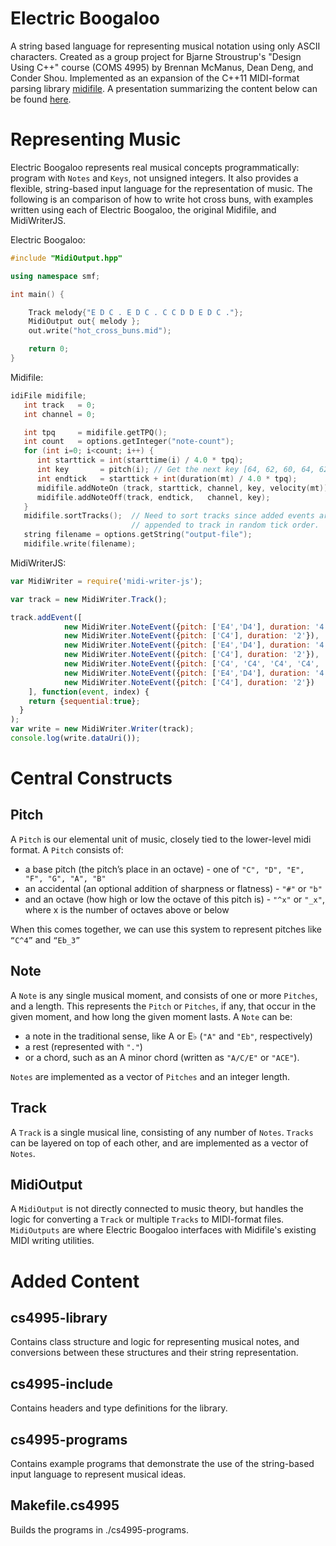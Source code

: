 # Electric Boogaloo
A string based language for representing musical notation using only ASCII characters. Created as a group project for Bjarne Stroustrup's "Design Using C++" course (COMS 4995) by Brennan McManus, Dean Deng, and Conder Shou. Implemented as an expansion of the C++11 MIDI-format parsing library [midifile](https://midifile.sapp.org/). A presentation summarizing the content below can be found [here](https://docs.google.com/presentation/d/1EE-DDxcoUErdAO15qPXVpA72CugJSXEge9kujGQXx34/edit?usp=sharing). 

# Representing Music 
Electric Boogaloo represents real musical concepts programmatically: program with `Notes` and `Keys`, not unsigned integers. It also provides a flexible, string-based input language for the representation of music. The following is an comparison of how to write hot cross buns, with examples written using each of Electric Boogaloo, the original Midifile, and MidiWriterJS.

Electric Boogaloo:
```cpp
#include "MidiOutput.hpp"

using namespace smf;

int main() {

    Track melody{"E D C . E D C . C C D D E D C ."};
    MidiOutput out{ melody };
    out.write("hot_cross_buns.mid");

    return 0;
}
```

Midifile:
```cpp
idiFile midifile;
   int track   = 0;
   int channel = 0;

   int tpq     = midifile.getTPQ();
   int count   = options.getInteger("note-count");
   for (int i=0; i<count; i++) {
      int starttick = int(starttime(i) / 4.0 * tpq);
      int key       = pitch(i); // Get the next key [64, 62, 60, 64, 62, 60 …] 
      int endtick   = starttick + int(duration(mt) / 4.0 * tpq);
      midifile.addNoteOn (track, starttick, channel, key, velocity(mt));
      midifile.addNoteOff(track, endtick,   channel, key);
   }
   midifile.sortTracks();  // Need to sort tracks since added events are
                           // appended to track in random tick order.
   string filename = options.getString("output-file");
   midifile.write(filename);
```
MidiWriterJS:
```js
var MidiWriter = require('midi-writer-js');

var track = new MidiWriter.Track();

track.addEvent([
			new MidiWriter.NoteEvent({pitch: ['E4','D4'], duration: '4'}),
			new MidiWriter.NoteEvent({pitch: ['C4'], duration: '2'}),
			new MidiWriter.NoteEvent({pitch: ['E4','D4'], duration: '4'}),
			new MidiWriter.NoteEvent({pitch: ['C4'], duration: '2'}),
			new MidiWriter.NoteEvent({pitch: ['C4', 'C4', 'C4', 'C4', 'D4', 'D4', 'D4', 'D4'], duration: '8'}),
			new MidiWriter.NoteEvent({pitch: ['E4','D4'], duration: '4'}),
			new MidiWriter.NoteEvent({pitch: ['C4'], duration: '2'})
	], function(event, index) {
    return {sequential:true};
  }
);
var write = new MidiWriter.Writer(track);
console.log(write.dataUri());

```

# Central Constructs 
## Pitch
A `Pitch` is our elemental unit of music, closely tied to the lower-level midi format. A `Pitch` consists of:
- a base pitch (the pitch’s place in an octave) - one of `"C", "D", "E", "F", "G", "A", "B"`
- an accidental (an optional addition of sharpness or flatness) - `"#"` or `"b"`
- and an octave (how high or low the octave of this pitch is) - `"^x"` or `"_x"`, where x is the number of octaves above or below

When this comes together, we can use this system to represent pitches like `“C^4”` and `“Eb_3”`

## Note
A `Note` is any single musical moment, and consists of one or more `Pitches`, and a length. This represents the `Pitch` or `Pitches`, if any, that occur in the given moment, and how long the given moment lasts. A `Note` can be:
- a note in the traditional sense, like A or E♭ (`"A"` and `"Eb"`, respectively)
- a rest (represented with `"."`) 
- or a chord, such as an A minor chord (written as `"A/C/E"` or `"ACE"`). 

`Notes` are implemented as a vector of `Pitches` and an integer length. 

## Track
A `Track` is a single musical line, consisting of any number of `Notes`. `Tracks` can be layered on top of each other, and are implemented as a vector of `Notes`.

## MidiOutput
A `MidiOutput` is not directly connected to music theory, but handles the logic for converting a `Track` or multiple `Tracks` to MIDI-format files. `MidiOutputs` are where Electric Boogaloo interfaces with Midifile's existing MIDI writing utilities. 

# Added Content

## cs4995-library
Contains class structure and logic for representing musical notes, and conversions between these structures and their string representation. 
## cs4995-include
Contains headers and type definitions for the library. 
## cs4995-programs
Contains example programs that demonstrate the use of the string-based input language to represent musical ideas. 
## Makefile.cs4995
Builds the programs in ./cs4995-programs.
